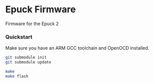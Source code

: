 Epuck Firmware
==============
Firmware for the Epuck 2

### Quickstart
Make sure you have an ARM GCC toolchain and OpenOCD installed.

```bash
git submodule init
git submodule update

make
make flash
```
